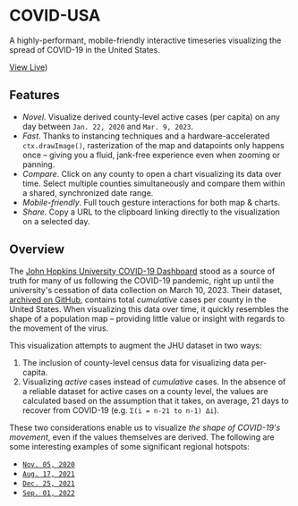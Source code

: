 # COVID-USA

A highly-performant, mobile-friendly interactive timeseries visualizing the spread of COVID-19 in the United States.

[View Live](https://covid-usa-6a51a4d99f96.herokuapp.com/))

## Features

- _Novel_. Visualize derived county-level active cases (per capita) on any day between `Jan. 22, 2020` and `Mar. 9, 2023`.
- _Fast_. Thanks to instancing techniques and a hardware-accelerated `ctx.drawImage()`, rasterization of the map and datapoints only happens once – giving you a fluid, jank-free experience even when zooming or panning.
- _Compare_. Click on any county to open a chart visualizing its data over time. Select multiple counties simultaneously and compare them within a shared, synchronized date range.
- _Mobile-friendly_. Full touch gesture interactions for both map & charts.
- _Share_. Copy a URL to the clipboard linking directly to the visualization on a selected day.

## Overview

The [John Hopkins University COVID-19 Dashboard](https://coronavirus.jhu.edu/map.html) stood as a source of truth for many of us following the COVID-19 pandemic, right up until the university's cessation of data collection on March 10, 2023. Their dataset, [archived on GitHub](https://github.com/CSSEGISandData/COVID-19), contains total _cumulative_ cases per county in the United States. When visualizing this data over time, it quickly resembles the shape of a population map – providing little value or insight with regards to the movement of the virus.

This visualization attempts to augment the JHU dataset in two ways:

1. The inclusion of county-level census data for visualizing data per-capita.
2. Visualizing _active_ cases instead of _cumulative_ cases. In the absence of a reliable dataset for active cases on a county level, the values are calculated based on the assumption that it takes, on average, 21 days to recover from COVID-19 (e.g. `Σ(i = n-21 to n-1) Δi`).

These two considerations enable us to visualize _the shape of COVID-19's movement_, even if the values themselves are derived. The following are some interesting examples of some significant regional hotspots:

- [`Nov. 05, 2020`](https://covid-usa.app#11052020)
- [`Aug. 17, 2021`](https://covid-usa.app/#08172021)
- [`Dec. 25, 2021`](https://covid-usa.app/#12252021)
- [`Sep. 01, 2022`](https://covid-usa.app#09012022)
